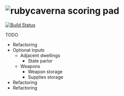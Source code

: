 # ![ruby](https://github.com/raphaelmeyer/caverna/raw/master/icon.png)caverna scoring pad

[![Build Status](https://secure.travis-ci.org/raphaelmeyer/caverna.png?branch=master)](http://travis-ci.org/raphaelmeyer/caverna)

TODO
* Refactoring
* Optional inputs
  * Adjacent dwellings
    * State parlor
  * Weapons
    * Weapon storage
    * Supplies storage
* Refactoring
* Refactoring


